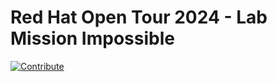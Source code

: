 # Red Hat Open Tour 2024 - Lab Mission Impossible

[![Contribute](https://www.eclipse.org/che/contribute.svg)](https://devspaces.apps.crazy-train.sandbox1730.opentlc.com/f?url=https://github.com/Demo-AI-Edge-Crazy-Train/opentour2024-app)


